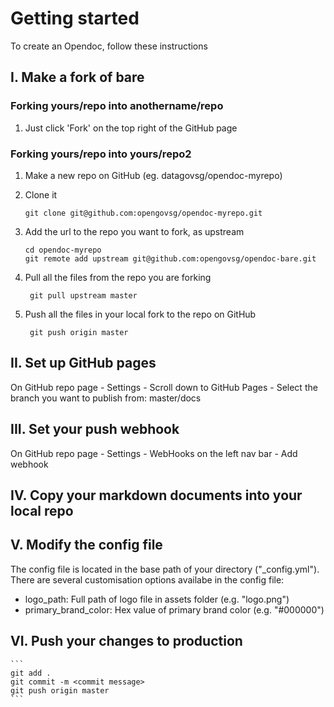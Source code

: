 # Getting started
To create an Opendoc, follow these instructions

## I. Make a fork of bare

### Forking yours/repo into anothername/repo

1. Just click 'Fork' on the top right of the GitHub page

### Forking yours/repo into yours/repo2

1. Make a new repo on GitHub (eg. datagovsg/opendoc-myrepo)

2. Clone it
	
	`git clone git@github.com:opengovsg/opendoc-myrepo.git`

3. Add the url to the repo you want to fork, as  upstream
	``` 
	cd opendoc-myrepo
	git remote add upstream git@github.com:opengovsg/opendoc-bare.git
	```

4. Pull all the files from the repo you are forking

	` git pull upstream master`

5. Push all the files in your local fork to the repo on GitHub
	
	` git push origin master` 

## II. Set up GitHub pages

On GitHub repo page - Settings - Scroll down to GitHub Pages - Select the branch you want to publish from: master/docs

## III. Set your push webhook

On GitHub repo page - Settings - WebHooks on the left nav bar - Add webhook


## IV. Copy your markdown documents into your local repo

## V. Modify the config file

The config file is located in the base path of your directory ("_config.yml"). There are several customisation options availabe in the config file:

- logo_path: Full path of logo file in assets folder (e.g. "logo.png")
- primary_brand_color: Hex value of primary brand color (e.g. "#000000")

## VI. Push your changes to production

	```
	git add .
	git commit -m <commit message>
	git push origin master
	```